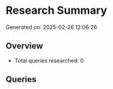 # Research Summary

Generated on: 2025-02-26 12:06:26

## Overview
- Total queries researched: 0

## Queries


